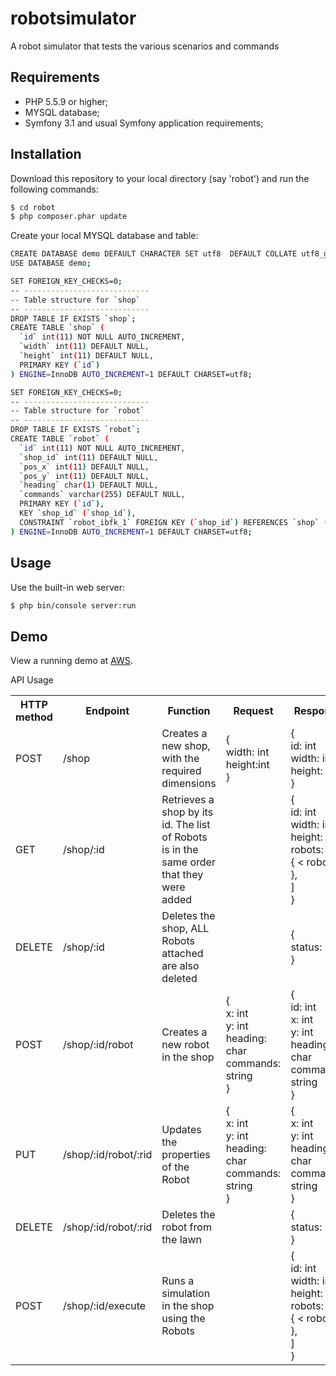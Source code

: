 robotsimulator 
========================

A robot simulator that tests the various scenarios and commands

Requirements
------------

  * PHP 5.5.9 or higher;
  * MYSQL database;
  * Symfony 3.1 and usual Symfony application requirements;
  
Installation
------------
Download this repository to your local directory (say 'robot') and run the following commands:
```bash
$ cd robot 
$ php composer.phar update
```
Create your local MYSQL database and table:
```bash
CREATE DATABASE demo DEFAULT CHARACTER SET utf8  DEFAULT COLLATE utf8_general_ci;
USE DATABASE demo;

SET FOREIGN_KEY_CHECKS=0;
-- ----------------------------
-- Table structure for `shop`
-- ----------------------------
DROP TABLE IF EXISTS `shop`;
CREATE TABLE `shop` (
  `id` int(11) NOT NULL AUTO_INCREMENT,
  `width` int(11) DEFAULT NULL,
  `height` int(11) DEFAULT NULL,
  PRIMARY KEY (`id`)
) ENGINE=InnoDB AUTO_INCREMENT=1 DEFAULT CHARSET=utf8;

SET FOREIGN_KEY_CHECKS=0;
-- ----------------------------
-- Table structure for `robot`
-- ----------------------------
DROP TABLE IF EXISTS `robot`;
CREATE TABLE `robot` (
  `id` int(11) NOT NULL AUTO_INCREMENT,
  `shop_id` int(11) DEFAULT NULL,
  `pos_x` int(11) DEFAULT NULL,
  `pos_y` int(11) DEFAULT NULL,
  `heading` char(1) DEFAULT NULL,
  `commands` varchar(255) DEFAULT NULL,
  PRIMARY KEY (`id`),
  KEY `shop_id` (`shop_id`),
  CONSTRAINT `robot_ibfk_1` FOREIGN KEY (`shop_id`) REFERENCES `shop` (`id`) ON DELETE CASCADE ON UPDATE CASCADE
) ENGINE=InnoDB AUTO_INCREMENT=1 DEFAULT CHARSET=utf8;

```


Usage
-----
Use the built-in web server:
```bash
$ php bin/console server:run
```

Demo
-----
View a running demo at <a href="http://ec2-52-62-172-4.ap-southeast-2.compute.amazonaws.com/">AWS</a>.

API Usage
<table>
 <tr><th>HTTP method</th><th>Endpoint</th><th>Function</th><th>Request</th><th>Response</th></tr>
 <tr><td>POST</td><td>/shop</td><td>Creates a new shop, with the required dimensions</td><td>{<br/>width: int<br/>height:int<br/>}</td><td>{<br/>id: int<br/>width: int<br/>height: int<br/>}</td></tr>
 <tr><td>GET</td><td>/shop/:id</td><td>Retrieves a shop by its id. The list of Robots is in the same order that they were added</td><td></td><td>{<br/>id: int<br/>width: int<br/>height: int<br/>robots: [<br/>{ < robot > },<br/>]<br/>}</td></tr>
 <tr><td>DELETE</td><td>/shop/:id</td><td>Deletes the shop, ALL Robots attached are also deleted</td><td></td><td>{<br/>status: “ok”<br/>}</td></tr>
<tr><td>POST</td><td>/shop/:id/robot</td><td>Creates a new robot in the shop</td><td>{<br/>x: int<br/>y: int<br/>heading: char<br/>commands: string<br/>}</td><td>{<br/>id: int<br/>x: int<br/>y: int<br/>heading: char<br/>commands: string<br/>}</td></tr>
<tr><td>PUT</td><td>/shop/:id/robot/:rid</td><td>Updates the properties of the Robot</td><td>{<br/>x: int<br/>y: int<br/>heading: char<br/>commands: string<br/>}</td><td>{<br/>x: int<br/>y: int<br/>heading: char<br/>commands: string<br/>}</td></tr>
<tr><td>DELETE</td><td>/shop/:id/robot/:rid</td><td>Deletes the robot from the lawn</td><td></td><td>{<br/>status: “ok”<br/>}</td></tr>
<tr><td>POST</td><td>/shop/:id/execute</td><td>Runs a simulation in the shop using the Robots</td><td></td><td>{<br/>id: int<br/>width: int<br/>height: int<br/>robots: [<br/>{ < robot > },<br/>]<br/>}</td></tr>
</table>
